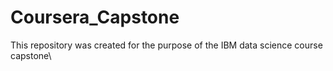 # Coursera_Capstone
This repository was created for the purpose of the IBM data science course capstone\

